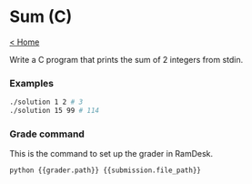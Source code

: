 # Sum (C)

[< Home](../../README.md)

Write a C program that prints the sum of 2 integers from stdin.


### Examples

```bash
./solution 1 2 # 3
./solution 15 99 # 114
```


### Grade command

This is the command to set up the grader in RamDesk.

```bash
python {{grader.path}} {{submission.file_path}}
```
